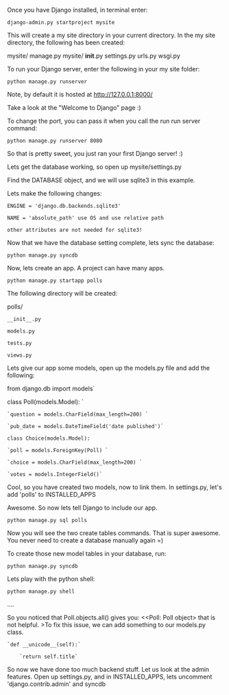 Once you have Django installed, in terminal enter:

`django-admin.py startproject mysite`

This will create a my site directory in your current directory. In the my site directory, the following has been created:

mysite/
    manage.py
    mysite/
        __init__.py
        settings.py
        urls.py
        wsgi.py

To run your Django server, enter the following in your my site folder:

`python manage.py runserver`

Note, by default it is hosted at http://127.0.0.1:8000/

Take a look at the "Welcome to Django" page :)

To change the port, you can pass it when you call the run run server command:

`python manage.py runserver 8080`

So that is pretty sweet, you just ran your first Django server! :)

Lets get the database working, so open up mysite/settings.py

Find the DATABASE object, and we will use sqlite3 in this example.

Lets make the following changes:

    ENGINE = 'django.db.backends.sqlite3'

    NAME = 'absolute_path' use OS and use relative path

    other attributes are not needed for sqlite3!

Now that we have the database setting complete, lets sync the database:

`python manage.py syncdb`

Now, lets create an app. A project can have many apps.

`python manage.py startapp polls`

The following directory will be created:

polls/

    __init__.py

    models.py

    tests.py

    views.py

Lets give our app some models, open up the models.py file and add the following:

from django.db import models`

class Poll(models.Model): `

    `question = models.CharField(max_length=200) `

    `pub_date = models.DateTimeField('date published')`

`class Choice(models.Model): `

    `poll = models.ForeignKey(Poll) `

    `choice = models.CharField(max_length=200) `

    `votes = models.IntegerField()`

Cool, so you have created two models, now to link them. In settings.py, let's add 'polls' to INSTALLED_APPS

Awesome. So now lets tell Django to include our app. 

`python manage.py sql polls`

Now you will see the two create tables commands. That is super awesome. You never need to create a database manually again =)

To create those new model tables in your database, run:

`python manage.py syncdb`

Lets play with the python shell:

`python manage.py shell`

….

So you noticed that Poll.objects.all() gives you: <<Poll: Poll object\> that is not helpful. >To fix this issue, we can add something to our models.py class. 

    `def __unicode__(self):`

        `return self.title`

So now we have done too much backend stuff. Let us look at the admin features. Open up settings.py, and in INSTALLED_APPS, lets uncomment 'django.contrib.admin' and syncdb




